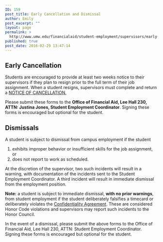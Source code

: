 ```yaml
---
ID: 159
post_title: Early Cancellation and Dismissal
author: Emily
post_excerpt: ""
layout: page
permalink: >
  http://www.umw.edu/financialaid/student-employment/supervisors/early-cancellation-and-dismissal/
published: true
post_date: 2016-02-29 13:47:14
---
```

<h2>Early Cancellation</h2>
Students are encouraged to provide at least two weeks notice to their supervisors if they plan to resign prior to the full term of their job assignment. When a student resigns, supervisors must complete and return a <a href="http://www.umw.edu/financialaid/wp-content/uploads/sites/31/2020/02/NOTICE-OF-CANCELLATION.docx">NOTICE OF CANCELLATION</a><a href="http://www.umw.edu/financialaid/wp-content/uploads/sites/31/2019/12/NOTICE-OF-CANCELLATION.docx">.</a>

Please submit these forms to the <strong>Office of Financial Aid, Lee Hall 230, ATTN: Justina Jones, Student Employment Coordinator</strong>. Signing these forms is encouraged but optional for the student.
<h2>Dismissals</h2>
A student is subject to dismissal from campus employment if the student
<ol>
 	<li>exhibits improper behavior or insufficient skills for the job assignment, or</li>
 	<li>does not report to work as scheduled.</li>
</ol>
At the discretion of the supervisor, two such incidents will result in a warning, with documentation of the incidents sent to the Student Employment Coordinator. A third incident will result in immediate dismissal from the employment position.

<strong>Note:</strong> a student is subject to immediate dismissal, <strong>with no prior warnings</strong>, from student employment if the student deliberately falsifies a timecard or deliberately violates the <a href="http://www.umw.edu/financialaid/wp-content/uploads/sites/31/2016/02/Confidentiality-Agreement.pdf" rel="">Confidentiality Agreement</a>. These are considered Honor Code violations and supervisors may report such incidents to the Honor Council.

In the event of a dismissal, please submit the above forms to the Office of Financial Aid, Lee Hall 230, ATTN: Student Employment Coordinator. Signing these forms is encouraged but optional for the student.